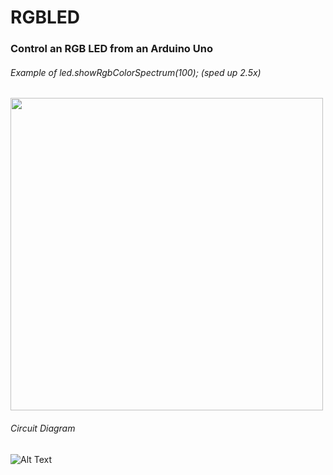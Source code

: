 <h1>RGBLED</h1>
<h3>Control an RGB LED from an Arduino Uno</h3>

<h6>Example of led.showRgbColorSpectrum(100); (sped up 2.5x)</h6>

<img src="/images/rgbled_showRgbColorSpectrum(10).gif?raw=true" width="500px">

<h6>Circuit Diagram</h6>

![Alt Text](https://i.imgur.com/a73fE37.png)
